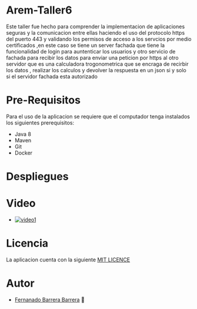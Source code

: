# Arem-Taller6

Este taller fue hecho para comprender la implementacion de aplicaciones seguras y la comunicacion entre ellas haciendo el uso del protocolo https del puerto 443 y validando los permisos de acceso a los servcios por medio certificados ,en este caso se tiene un server fachada que tiene la funcionalidad de login para auntenticar los usuarios y otro servicio de fachada para recibir los datos para enviar una peticion por https al otro servidor que es una calculadora trogonometrica que se encraga de recirbir los datos , realizar los calculos y devolver la respuesta en un json si y solo si el servidor fachada esta autorizado

# Pre-Requisitos

Para el uso de la aplicacion se requiere que el computador tenga instalados los siguientes prerequisitos:

   * Java 8
   * Maven
   * Git
   * Docker

# Despliegues


# Video
   * [![video1](https://yt-embed.herokuapp.com/embed?v=8Xg4aOs5HoM)](https://www.youtube.com/watch?v=8Xg4aOs5HoM)
   
# Licencia

La aplicacion cuenta con la siguiente [MIT LICENCE](https://github.com/fernando-b15/Arem-Taller5/blob/master/LICENSE) 

# Autor

   * [Fernanado Barrera Barrera](https://github.com/fernando-b15) :guitar:   
